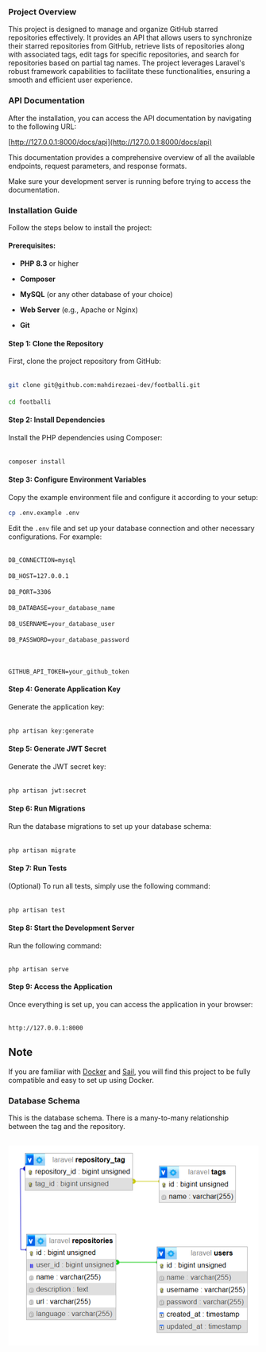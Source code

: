 ### Project Overview

This project is designed to manage and organize GitHub starred repositories effectively. It provides an API that allows users to synchronize their starred repositories from GitHub, retrieve lists of repositories along with associated tags, edit tags for specific repositories, and search for repositories based on partial tag names. The project leverages Laravel's robust framework capabilities to facilitate these functionalities, ensuring a smooth and efficient user experience.

### API Documentation

After the installation, you can access the API documentation by navigating to the following URL:

[http://127.0.0.1:8000/docs/api](http://127.0.0.1:8000/docs/api)

This documentation provides a comprehensive overview of all the available endpoints, request parameters, and response formats.

Make sure your development server is running before trying to access the documentation.

### Installation Guide

Follow the steps below to install the project:

#### Prerequisites:

-   **PHP 8.3** or higher

-   **Composer**

-   **MySQL** (or any other database of your choice)

-   **Web Server** (e.g., Apache or Nginx)

-   **Git**

#### Step 1: Clone the Repository

First, clone the project repository from GitHub:

```sh

git clone git@github.com:mahdirezaei-dev/footballi.git

cd footballi

```

#### Step 2: Install Dependencies

Install the PHP dependencies using Composer:

```sh

composer install
```

#### Step 3: Configure Environment Variables

Copy the example environment file and configure it according to your setup:

```sh
cp .env.example .env
```

Edit the `.env` file and set up your database connection and other necessary configurations. For example:

```plaintext

DB_CONNECTION=mysql

DB_HOST=127.0.0.1

DB_PORT=3306

DB_DATABASE=your_database_name

DB_USERNAME=your_database_user

DB_PASSWORD=your_database_password



GITHUB_API_TOKEN=your_github_token

```

#### Step 4: Generate Application Key

Generate the application key:

```sh

php artisan key:generate

```

#### Step 5: Generate JWT Secret

Generate the JWT secret key:

```sh

php artisan jwt:secret

```

#### Step 6: Run Migrations

Run the database migrations to set up your database schema:

```sh

php artisan migrate

```

#### Step 7: Run Tests

(Optional) To run all tests, simply use the following command:

```sh

php artisan test

```

#### Step 8: Start the Development Server

Run the following command:

```

php artisan serve

```

#### Step 9: Access the Application

Once everything is set up, you can access the application in your browser:

```

http://127.0.0.1:8000

```

## Note

If you are familiar with [Docker](https://www.docker.com) and [Sail](https://laravel.com/docs/11.x/sail), you will find this project to be fully compatible and easy to set up using Docker.

### Database Schema

This is the database schema. There is a many-to-many relationship between the tag and the repository.

## ![screenshot](schema.png)
